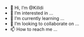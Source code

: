 - 👋 Hi, I’m @Killdi
- 👀 I’m interested in ...
- 🌱 I’m currently learning ...
- 💞️ I’m looking to collaborate on ...
- 📫 How to reach me ...

<!---
Killdi/Killdi is a ✨ special ✨ repository because its `README.md` (this file) appears on your GitHub profile.
You can click the Preview link to take a look at your changes.
--->
